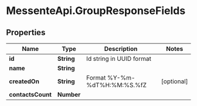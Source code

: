 # MessenteApi.GroupResponseFields

## Properties
Name | Type | Description | Notes
------------ | ------------- | ------------- | -------------
**id** | **String** | Id string in UUID format | 
**name** | **String** |  | 
**createdOn** | **String** | Format %Y-%m-%dT%H:%M:%S.%fZ | [optional] 
**contactsCount** | **Number** |  | 


